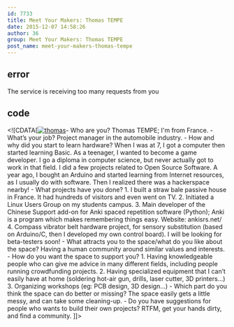 ```yaml
---
id: 7733
title: Meet Your Makers: Thomas TEMPE
date: 2015-12-07 14:58:26
author: 36
group: Meet Your Makers: Thomas TEMPE
post_name: meet-your-makers-thomas-tempe
---
```


## error
The service is receiving too many requests from you

## code
 <!\[CDATA\[[![thomas](http://139.162.84.35/wp-content/uploads/2015/12/thomas.jpg)](http://139.162.84.35/wp-content/uploads/2015/12/thomas.jpg)\- Who are you? Thomas TEMPE; I'm from France. - What’s your job? Project manager in the automobile industry. - How and why did you start to learn hardware? When I was at 7, I got a computer then started learning Basic. As a teenager, I wanted to become a game developer. I go a diploma in computer science, but never actually got to work in that field. I did a few projects related to Open Source Software. A year ago, I bought an Arduino and started learning from Internet resources, as I usually do with software. Then I realized there was a hackerspace nearby! - What projects have you done? 1\. I built a straw bale passive house in France. It had hundreds of visitors and even went on TV. 2\. Initiated a Linux Users Group on my students campus. 3\. Main developer of the Chinese Support add-on for Anki spaced repetition software (Python); Anki is a program which makes remembering things easy. Website: ankisrs.net/ 4\. Compass vibrator belt hardware project, for sensory substitution (based on Arduino/C, then I developed my own control board). I will be looking for beta-testers soon! - What attracts you to the space/what do you like about the space? Having a human community around similar values and interests. - How do you want the space to support you? 1\. Having knowledgeable people who can give me advice in many different fields, including people running crowdfunding projects. 2\. Having specialized equipment that I can’t easily have at home (soldering hot-air gun, drills, laser cutter, 3D printers...) 3\. Organizing workshops (eg: PCB design, 3D design…) - Which part do you think the space can do better or missing? The space easily gets a little messy, and can take some cleaning-up. - Do you have suggestions for people who wants to build their own projects? RTFM, get your hands dirty, and find a community. \]\]> 
